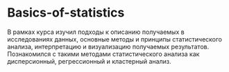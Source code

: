 # Basics-of-statistics
 В рамках курса изучил подходы к описанию получаемых в исследованиях данных, основные методы и принципы статистического анализа, интерпретацию и визуализацию получаемых результатов. Познакомился с такими методами статистического анализа как дисперсионный, регрессионный и кластерный анализ. 
